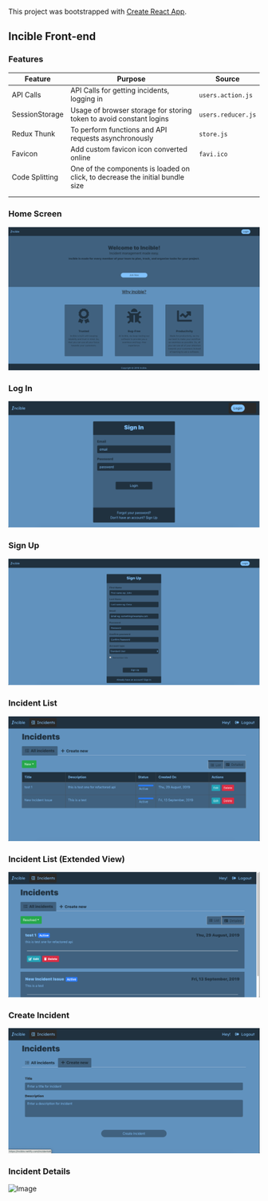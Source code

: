 This project was bootstrapped with [Create React App](https://github.com/facebook/create-react-app).

## Incible Front-end


### Features
| Feature        | Purpose                                                             | Source             |
|----------------|---------------------------------------------------------------------|--------------------|
| API Calls      | API Calls for getting incidents, logging in                         | `users.action.js`  |
| SessionStorage | Usage of browser storage for storing token to avoid constant logins | `users.reducer.js` |
| Redux Thunk    | To perform functions and API requests asynchronously                | `store.js`         |
| Favicon | Add custom favicon icon converted online                                   | `favi.ico`              |
|Code Splitting                | One of the components is loaded on click, to decrease the initial bundle size |                    |
|                |                                                                     |                    |
|                |                                                                     |                    |

### Home Screen
![Image](./Incible_Snapshots/HomeScreen.png)

### Log In
![Image](./Incible_Snapshots/SignIn.png)

### Sign Up
![Image](./Incible_Snapshots/SignUp.png)

###  Incident List
![Image](./Incible_Snapshots/Incidents_List.png)

###  Incident List (Extended View)
![Image](./Incible_Snapshots/Incidents_List_ExtendedView.png)

### Create Incident
![Image](./Incible_Snapshots/Create_Incident.png)

### Incident Details
![Image](./Incible_Snapshots/Incident_Details)


